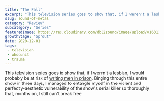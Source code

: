 ```yaml
--- 
title: "The Fall"
excerpt: "This television series goes to show that, if I weren't a lesbian, I would probably be at risk of writing men in prison."
slug: sound-of-metal
category: "Review"
subcategory: "Series"
featuredImage: https://res.cloudinary.com/dbi2zounq/image/upload/v1631177296/titles/the-fall_xxm7zp.png
growthStage: "Sprout"
date: 2020-12-01
tags:
 - television
 - whodunit
 - trauma
---   
```

This television series goes to show that, if I weren't a lesbian, I would probably be at risk of [writing men in prison](https://en.wikipedia.org/wiki/Hybristophilia). Binging through this entire show in three days, I managed to entangle myself in the violent and perfectly-aesthetic vulnerability of the show's serial killer so thoroughly that, months on, I still can't break free.